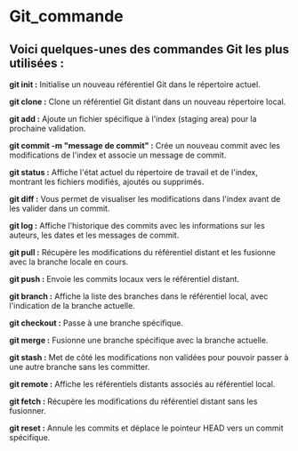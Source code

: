 # Git_commande

## Voici quelques-unes des commandes Git les plus utilisées :

**git init :** Initialise un nouveau référentiel Git dans le répertoire actuel.

**git clone <URL> :** Clone un référentiel Git distant dans un nouveau répertoire local.

**git add <fichier> :** Ajoute un fichier spécifique à l'index (staging area) pour la prochaine validation.

**git commit -m "message de commit" :** Crée un nouveau commit avec les modifications de l'index et associe un message de commit.

**git status :** Affiche l'état actuel du répertoire de travail et de l'index, montrant les fichiers modifiés, ajoutés ou supprimés.

**git diff :** Vous permet de visualiser les modifications dans l'index avant de les valider dans un commit.

**git log :** Affiche l'historique des commits avec les informations sur les auteurs, les dates et les messages de commit.

**git pull :** Récupère les modifications du référentiel distant et les fusionne avec la branche locale en cours.

**git push :** Envoie les commits locaux vers le référentiel distant.

**git branch :** Affiche la liste des branches dans le référentiel local, avec l'indication de la branche actuelle.

**git checkout <branche> :** Passe à une branche spécifique.

**git merge <branche> :** Fusionne une branche spécifique avec la branche actuelle.

**git stash :** Met de côté les modifications non validées pour pouvoir passer à une autre branche sans les committer.

**git remote :** Affiche les référentiels distants associés au référentiel local.

**git fetch :** Récupère les modifications du référentiel distant sans les fusionner.

**git reset <commit> :** Annule les commits et déplace le pointeur HEAD vers un commit spécifique.
